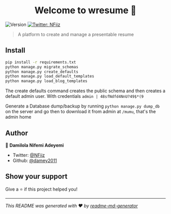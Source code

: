 <h1 align="center">Welcome to wresume 👋</h1>
<p>
  <img alt="Version" src="https://img.shields.io/badge/version-0.0.1-blue.svg?cacheSeconds=2592000" />
  <a href="https://twitter.com/NFiiz">
    <img alt="Twitter: NFiiz" src="https://img.shields.io/twitter/follow/NFiiz.svg?style=social" target="_blank" />
  </a>
</p>

> A platform to create and manage a presentable resume

## Install

```sh
pip install -r requirements.txt
python manage.py migrate_schemas
python manage.py create_defaults
python manage.py load_default_templates
python manage.py load_blog_templates
```
The create defaults command creates the public schema and then creates a default admin user.
With credentials `admin | 48sfNdfd4NnU?49$*(9`

Generate a Database dump/backup by running `python manage.py dump_db` on the server and go then to download it from admin at `/mumu`,
that's the admin home

## Author

👤 **Damilola Nifemi Adeyemi**

* Twitter: [@NFiiz](https://twitter.com/NFiiz)
* Github: [@damey2011](https://github.com/damey2011)

## Show your support

Give a ⭐️ if this project helped you!

***
_This README was generated with ❤️ by [readme-md-generator](https://github.com/kefranabg/readme-md-generator)_